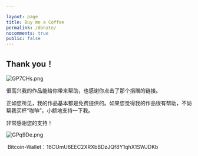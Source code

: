 ```yaml
---

layout: page
title: Buy me a Coffee
permalink: /donate/
nocomments: true
public: false
---
```


## Thank  you！

![GP7CHs.png](https://s1.ax1x.com/2020/03/27/GP7CHs.png)

很高兴我的作品能给你带来帮助，也感谢你点击了那个捐赠的链接。

正如您所见，我的作品基本都是免费提供的。如果您觉得我的作品很有帮助，不妨帮我买杯“咖啡”，小额地支持一下我。

非常感谢您的支持！



![GPq9De.png](https://s1.ax1x.com/2020/03/27/GPq9De.png)



​						Bitcoin-Wallet：16CUmU6EEC2XRXbBDzJQf8Y1qhX1SWJDKb